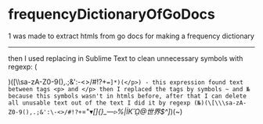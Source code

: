 # frequencyDictionaryOfGoDocs

1 was made to extract htmls from go docs for making a frequency dictionary
****
then I used replacing in Sublime Text to clean unnecessary symbols with regexp:
  (<p>)([\\\sa-zA-Z0-9(),.;&':\-<>/#!?+`=]*)(</p>) - this expression found text between tags <p> and </p>
  then I replaced the tags by symbols ~ and № because this symbols wasn't in htmls before,
  after that I can delete all unusable text out of the text
I did it by regexp (№)(\[\\\sa-zA-Z0-9(),.;&':\-<>/#!?+`="▾*\[\]{}_—▹%|İKᾭ@世界$\^]*)(~) 
